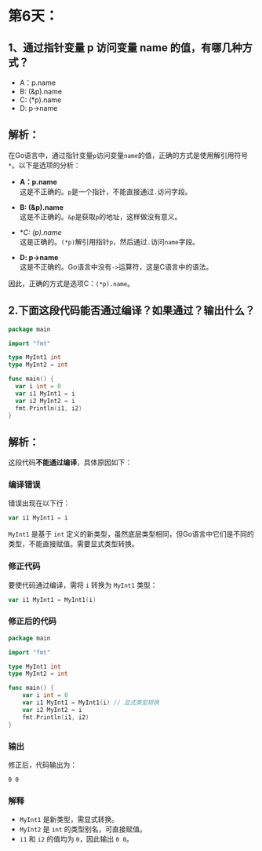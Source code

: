 # 第6天：

## 1、通过指针变量 p 访问变量 name 的值，有哪几种方式？
- A：p.name
- B: (&p).name
- C: (*p).name
- D: p->name

## 解析：
在Go语言中，通过指针变量`p`访问变量`name`的值，正确的方式是使用解引用符号`*`。以下是选项的分析：
- **A：p.name**  
  这是不正确的。`p`是一个指针，不能直接通过`.`访问字段。

- **B: (&p).name**  
  这是不正确的。`&p`是获取`p`的地址，这样做没有意义。

- **C: (*p).name**  
  这是正确的。`(*p)`解引用指针`p`，然后通过`.`访问`name`字段。

- **D: p->name**  
  这是不正确的。Go语言中没有`->`运算符，这是C语言中的语法。

因此，正确的方式是选项C：`(*p).name`。


## 2.下面这段代码能否通过编译？如果通过？输出什么？

```go
package main

import "fmt"

type MyInt1 int
type MyInt2 = int

func main() {
  var i int = 0
  var i1 MyInt1 = i
  var i2 MyInt2 = i
  fmt.Println(i1, i2)
}
```

## 解析：
这段代码**不能通过编译**，具体原因如下：

### 编译错误
错误出现在以下行：
```go
var i1 MyInt1 = i
```
`MyInt1` 是基于 `int` 定义的新类型，虽然底层类型相同，但Go语言中它们是不同的类型，不能直接赋值。需要显式类型转换。

### 修正代码
要使代码通过编译，需将 `i` 转换为 `MyInt1` 类型：
```go
var i1 MyInt1 = MyInt1(i)
```

### 修正后的代码
```go
package main

import "fmt"

type MyInt1 int
type MyInt2 = int

func main() {
    var i int = 0
    var i1 MyInt1 = MyInt1(i) // 显式类型转换
    var i2 MyInt2 = i
    fmt.Println(i1, i2)
}
```

### 输出
修正后，代码输出为：
```
0 0
```

### 解释
- `MyInt1` 是新类型，需显式转换。
- `MyInt2` 是 `int` 的类型别名，可直接赋值。
- `i1` 和 `i2` 的值均为 `0`，因此输出 `0 0`。
